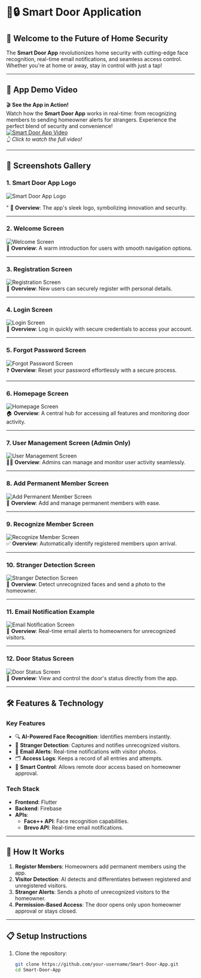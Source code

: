 # 🚪🔒 Smart Door Application  

## 🌟 **Welcome to the Future of Home Security**  
The **Smart Door App** revolutionizes home security with cutting-edge face recognition, real-time email notifications, and seamless access control. Whether you're at home or away, stay in control with just a tap!  

---

## 🎥 **App Demo Video**  
🎬 **See the App in Action!**  
Watch how the **Smart Door App** works in real-time: from recognizing members to sending homeowner alerts for strangers. Experience the perfect blend of security and convenience!  
[![Smart Door App Video](assets/screenshots/video_thumbnail.jpg)](assets/demo_video.mp4)  
*👆 Click to watch the full video!*  

---

## 📸 **Screenshots Gallery**  

### **1. Smart Door App Logo**  
![Smart Door App Logo](https://github.com/ArsalanTheCoder/Smart_Door_-Face_Recognition-Applicatoin-Sem-03-_Poject/blob/master/door%20logo%201.jpg?raw=true)

" 
🔷 **Overview**: The app's sleek logo, symbolizing innovation and security.  

---

### **2. Welcome Screen**  
![Welcome Screen]("https://imgur.com/ZCkzoSY")  
👋 **Overview**: A warm introduction for users with smooth navigation options.  

---

### **3. Registration Screen**  
![Registration Screen](assets/screenshots/registration_screen.jpg)  
📝 **Overview**: New users can securely register with personal details.  

---

### **4. Login Screen**  
![Login Screen](assets/screenshots/login_screen.jpg)  
🔑 **Overview**: Log in quickly with secure credentials to access your account.  

---

### **5. Forgot Password Screen**  
![Forgot Password Screen](assets/screenshots/forgot_password_screen.jpg)  
❓ **Overview**: Reset your password effortlessly with a secure process.  

---

### **6. Homepage Screen**  
![Homepage Screen](assets/screenshots/homepage_screen.jpg)  
🏠 **Overview**: A central hub for accessing all features and monitoring door activity.  

---

### **7. User Management Screen (Admin Only)**  
![User Management Screen](assets/screenshots/user_management_screen.jpg)  
👨‍💼 **Overview**: Admins can manage and monitor user activity seamlessly.  

---

### **8. Add Permanent Member Screen**  
![Add Permanent Member Screen](assets/screenshots/add_member_screen.jpg)  
👥 **Overview**: Add and manage permanent members with ease.  

---

### **9. Recognize Member Screen**  
![Recognize Member Screen](assets/screenshots/recognize_member_screen.jpg)  
✅ **Overview**: Automatically identify registered members upon arrival.  

---

### **10. Stranger Detection Screen**  
![Stranger Detection Screen](assets/screenshots/stranger_detection_screen.jpg)  
🚨 **Overview**: Detect unrecognized faces and send a photo to the homeowner.  

---

### **11. Email Notification Example**  
![Email Notification Screen](assets/screenshots/email_notification.jpg)  
📧 **Overview**: Real-time email alerts to homeowners for unrecognized visitors.  

---

### **12. Door Status Screen**  
![Door Status Screen](assets/screenshots/door_status_screen.jpg)  
🚪 **Overview**: View and control the door's status directly from the app.  

---

## 🛠️ **Features & Technology**  
### **Key Features**  
- 🔍 **AI-Powered Face Recognition**: Identifies members instantly.  
- 🚨 **Stranger Detection**: Captures and notifies unrecognized visitors.  
- 📧 **Email Alerts**: Real-time notifications with visitor photos.  
- 🗂️ **Access Logs**: Keeps a record of all entries and attempts.  
- 🚪 **Smart Control**: Allows remote door access based on homeowner approval.  

### **Tech Stack**  
- **Frontend**: Flutter  
- **Backend**: Firebase  
- **APIs**:  
  - **Face++ API**: Face recognition capabilities.  
  - **Brevo API**: Real-time email notifications.  

---

## 🌟 **How It Works**  
1. **Register Members**: Homeowners add permanent members using the app.  
2. **Visitor Detection**: AI detects and differentiates between registered and unregistered visitors.  
3. **Stranger Alerts**: Sends a photo of unrecognized visitors to the homeowner.  
4. **Permission-Based Access**: The door opens only upon homeowner approval or stays closed.  

---

## 📋 **Setup Instructions**  
1. Clone the repository:  
   ```bash
   git clone https://github.com/your-username/Smart-Door-App.git
   cd Smart-Door-App
